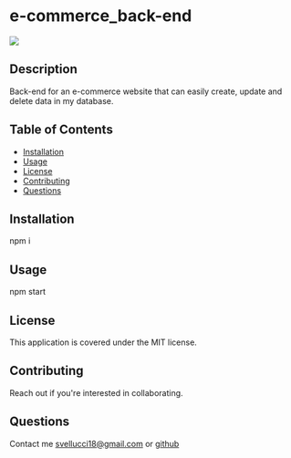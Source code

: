 # e-commerce_back-end

[<img src="https://img.shields.io/badge/license-MIT-COLOR.svg?logo=LOGO">](<https://opensource.org/licenses/MIT>)

## Description
Back-end for an e-commerce website that can easily create, update and delete data in my database.

## Table of Contents
* [Installation](#installation)
* [Usage](#usage)
* [License](#license)
* [Contributing](#contributing)
* [Questions](#questions)

## Installation
npm i

## Usage
npm start
  
## License
This application is covered under the MIT license.

## Contributing
Reach out if you're interested in collaborating.

## Questions
Contact me svellucci18@gmail.com
or [github](<https://github.com/svellucci18>)